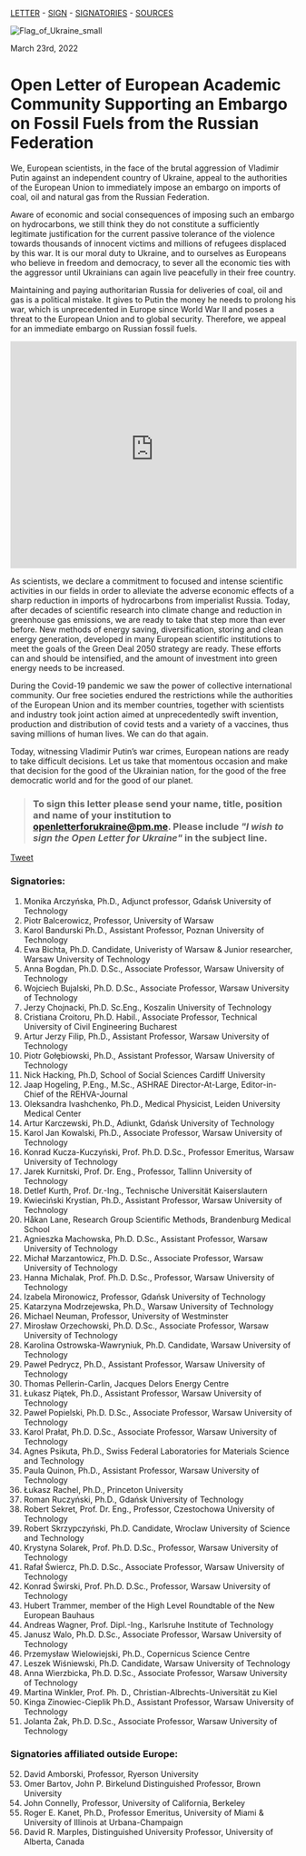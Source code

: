 [LETTER](index.md) - [SIGN](index.md#to-sign-this-letter-please-send-your-name-title-position-and-name-of-your-institution-to-openletterforukrainepmme-please-include-i-wish-to-sign-the-open-letter-for-ukraine-in-the-subject-line) - [SIGNATORIES](index.md#signatories) - [SOURCES](sources.md)

![Flag_of_Ukraine_small](https://user-images.githubusercontent.com/103782853/163692086-ae1d5ab7-17d7-4c40-8549-f5cdf53e0b67.png)

March 23rd, 2022

# **Open Letter of European Academic Community Supporting an Embargo on Fossil Fuels from the Russian Federation**

We, European scientists, in the face of the brutal aggression of Vladimir Putin against an
independent country of Ukraine, appeal to the authorities of the European Union to immediately
impose an embargo on imports of coal, oil and natural gas from the Russian Federation.

Aware of economic and social consequences of imposing such an embargo on hydrocarbons, we
still think they do not constitute a sufficiently legitimate justification for the current passive
tolerance of the violence towards thousands of innocent victims and millions of refugees
displaced by this war. It is our moral duty to Ukraine, and to ourselves as Europeans who believe
in freedom and democracy, to sever all the economic ties with the aggressor until Ukrainians can
again live peacefully in their free country.

Maintaining and paying authoritarian Russia for deliveries of coal, oil and gas is a political
mistake. It gives to Putin the money he needs to prolong his war, which is unprecedented in
Europe since World War II and poses a threat to the European Union and to global security.
Therefore, we appeal for an immediate embargo on Russian fossil fuels.

<iframe src="https://energyandcleanair.github.io/russia_counter_widget/" style="height: 400px; width: 100%; border: none;max-width:600px;margin:0 auto;display:block"></iframe>

As scientists, we declare a commitment to focused and intense scientific activities in our fields in
order to alleviate the adverse economic effects of a sharp reduction in imports of hydrocarbons
from imperialist Russia. Today, after decades of scientific research into climate change and
reduction in greenhouse gas emissions, we are ready to take that step more than ever before.
New methods of energy saving, diversification, storing and clean energy generation, developed
in many European scientific institutions to meet the goals of the Green Deal 2050 strategy are
ready. These efforts can and should be intensified, and the amount of investment into green
energy needs to be increased.

During the Covid-19 pandemic we saw the power of collective international community. Our free
societies endured the restrictions while the authorities of the European Union and its member
countries, together with scientists and industry took joint action aimed at unprecedentedly swift
invention, production and distribution of covid tests and a variety of a vaccines, thus saving
millions of human lives. We can do that again.

Today, witnessing Vladimir Putin’s war crimes, European nations are ready to take difficult
decisions. Let us take that momentous occasion and make that decision for the good of the
Ukrainian nation, for the good of the free democratic world and for the good of our planet.


> ### **To sign this letter please send your name, title, position and name of your institution to [openletterforukraine@pm.me](mailto:openletterforukraine@pm.me?subject=I%20wish%20to%20sign%20the%20Open%20Letter%20for%20Ukraine). Please include _"I wish to sign the Open Letter for Ukraine"_ in the subject line.**

<a href="https://twitter.com/share?ref_src=twsrc%5Etfw" class="twitter-share-button" data-show-count="false">Tweet</a><script async src="https://platform.twitter.com/widgets.js" charset="utf-8"></script>

### Signatories:

1. Monika Arczyńska, Ph.D., Adjunct professor, Gdańsk University of Technology
2. Piotr Balcerowicz, Professor, University of Warsaw
3. Karol Bandurski Ph.D., Assistant Professor, Poznan University of Technology
4. Ewa Bichta, Ph.D. Candidate, Univeristy of Warsaw & Junior researcher, Warsaw University of Technology
5. Anna Bogdan, Ph.D. D.Sc., Associate Professor, Warsaw University of Technology
6. Wojciech Bujalski, Ph.D. D.Sc., Associate Professor, Warsaw University of Technology
7. Jerzy Chojnacki, Ph.D. Sc.Eng., Koszalin University of Technology
8. Cristiana Croitoru, Ph.D. Habil., Associate Professor, Technical University of Civil Engineering Bucharest
9. Artur Jerzy Filip, Ph.D., Assistant Professor, Warsaw University of Technology
10. Piotr Gołębiowski, Ph.D., Assistant Professor, Warsaw University of Technology
11. Nick Hacking, Ph.D, School of Social Sciences Cardiff University
12. Jaap Hogeling, P.Eng., M.Sc., ASHRAE Director-At-Large, Editor-in-Chief of the REHVA-Journal
13. Oleksandra Ivashchenko, Ph.D., Medical Physicist, Leiden University Medical Center
14. Artur Karczewski, Ph.D., Adiunkt, Gdańsk University of Technology
15. Karol Jan Kowalski, Ph.D., Associate Professor, Warsaw University of Technology
16. Konrad Kucza-Kuczyński, Prof. Ph.D. D.Sc., Professor Emeritus, Warsaw University of Technology
17. Jarek Kurnitski, Prof. Dr. Eng., Professor, Tallinn University of Technology
18. Detlef Kurth, Prof. Dr.-Ing., Technische Universität Kaiserslautern
19. Kwieciński Krystian, Ph.D., Assistant Professor, Warsaw University of Technology
20. Håkan Lane, Research Group Scientific Methods, Brandenburg Medical School
21. Agnieszka Machowska, Ph.D. D.Sc., Assistant Professor, Warsaw University of Technology
22. Michał Marzantowicz, Ph.D. D.Sc., Associate Professor, Warsaw University of Technology
23. Hanna Michalak, Prof. Ph.D. D.Sc., Professor, Warsaw University of Technology
24. Izabela Mironowicz, Professor, Gdańsk University of Technology
25. Katarzyna Modrzejewska, Ph.D., Warsaw University of Technology
26. Michael Neuman, Professor, University of Westminster
27. Mirosław Orzechowski, Ph.D. D.Sc., Associate Professor, Warsaw University of Technology
28. Karolina Ostrowska-Wawryniuk, Ph.D. Candidate, Warsaw University of Technology
29. Paweł Pedrycz, Ph.D., Assistant Professor, Warsaw University of Technology
30. Thomas Pellerin-Carlin, Jacques Delors Energy Centre
31. Łukasz Piątek, Ph.D., Assistant Professor, Warsaw University of Technology
32. Paweł Popielski, Ph.D. D.Sc., Associate Professor, Warsaw University of Technology
33. Karol Prałat, Ph.D. D.Sc., Associate Professor, Warsaw University of Technology
34. Agnes Psikuta, Ph.D., Swiss Federal Laboratories for Materials Science and Technology
35. Paula Quinon, Ph.D., Assistant Professor, Warsaw University of Technology
36. Łukasz Rachel, Ph.D., Princeton University
37. Roman Ruczyński, Ph.D., Gdańsk University of Technology
38. Robert Sekret, Prof. Dr. Eng., Professor, Czestochowa University of Technology
39. Robert Skrzypczyński, Ph.D. Candidate, Wroclaw University of Science and Technology
40. Krystyna Solarek, Prof. Ph.D. D.Sc., Professor, Warsaw University of Technology
41. Rafał Świercz,  Ph.D. D.Sc., Associate Professor, Warsaw University of Technology
42. Konrad Świrski, Prof. Ph.D. D.Sc., Professor, Warsaw University of Technology
43. Hubert Trammer, member of the High Level Roundtable of the New European Bauhaus
44. Andreas Wagner, Prof. Dipl.-Ing., Karlsruhe Institute of Technology
45. Janusz Walo, Ph.D. D.Sc., Associate Professor, Warsaw University of Technology
46. Przemysław Wielowiejski, Ph.D., Copernicus Science Centre
47. Leszek Wiśniewski, Ph.D. Candidate, Warsaw University of Technology
48. Anna Wierzbicka, Ph.D. D.Sc., Associate Professor, Warsaw University of Technology
49. Martina Winkler, Prof. Ph. D., Christian-Albrechts-Universität zu Kiel
50. Kinga Zinowiec-Cieplik Ph.D., Assistant Professor, Warsaw University of Technology
51. Jolanta Żak, Ph.D. D.Sc., Associate Professor, Warsaw University of Technology

### Signatories affiliated outside Europe:
52. David Amborski, Professor, Ryerson University
53. Omer Bartov, John P. Birkelund Distinguished Professor, Brown University
54. John Connelly, Professor, University of California, Berkeley
55. Roger E. Kanet, Ph.D., Professor Emeritus, University of Miami & University of Illinois at Urbana-Champaign
56. David R. Marples, Distinguished University Professor, University of Alberta, Canada
